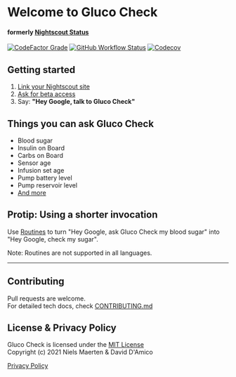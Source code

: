 # Welcome to Gluco Check

#### formerly [Nightscout Status](https://github.com/nielsmaerten/nightscout-assistant) 
[![CodeFactor Grade](https://img.shields.io/codefactor/grade/github/nielsmaerten/gluco-check/main?style=flat-square)](https://www.codefactor.io/repository/github/nielsmaerten/gluco-check/)
[![GitHub Workflow Status](https://img.shields.io/github/workflow/status/nielsmaerten/gluco-check/Build,%20Test,%20Lint,%20Deploy?style=flat-square)](https://github.com/nielsmaerten/gluco-check/actions?query=workflow%3A%22Build%2C+Test%2C+Lint%2C+Deploy%22)
[![Codecov](https://img.shields.io/codecov/c/github/nielsmaerten/gluco-check?style=flat-square)](https://codecov.io/gh/nielsmaerten/gluco-check)

## Getting started

1. [Link your Nightscout site](https://nightly.diabase.app)
2. [Ask for beta access](https://gitter.im/nielsmaerten)
3. Say: **"Hey Google, talk to Gluco Check"**  

## Things you can ask Gluco Check

* Blood sugar
* Insulin on Board
* Carbs on Board
* Sensor age
* Infusion set age
* Pump battery level
* Pump reservoir level
* [And more](https://nightly.diabase.app/faq)

## Protip: Using a shorter invocation

Use [Routines](https://nightly.diabase.app/assets/routines-setup.mp4) to turn "Hey Google, ask Gluco Check my blood sugar" into  
"Hey Google, check my sugar".

Note: Routines are not supported in all languages.

---

## Contributing

Pull requests are welcome.  
For detailed tech docs, check [CONTRIBUTING.md](./CONTRIBUTING.md)


## License & Privacy Policy

Gluco Check is licensed under the [MIT License](./LICENSE)  
Copyright (c) 2021 
Niels Maerten & David D'Amico

[Privacy Policy](./gluco-check-common/strings/en-US/terms.md)
